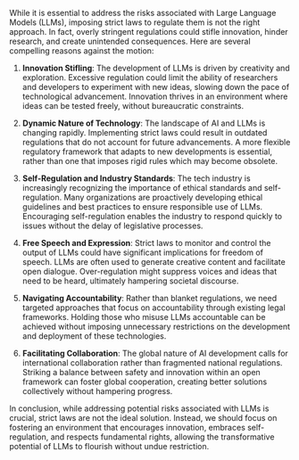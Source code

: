 While it is essential to address the risks associated with Large Language Models (LLMs), imposing strict laws to regulate them is not the right approach. In fact, overly stringent regulations could stifle innovation, hinder research, and create unintended consequences. Here are several compelling reasons against the motion:

1. **Innovation Stifling**: The development of LLMs is driven by creativity and exploration. Excessive regulation could limit the ability of researchers and developers to experiment with new ideas, slowing down the pace of technological advancement. Innovation thrives in an environment where ideas can be tested freely, without bureaucratic constraints.

2. **Dynamic Nature of Technology**: The landscape of AI and LLMs is changing rapidly. Implementing strict laws could result in outdated regulations that do not account for future advancements. A more flexible regulatory framework that adapts to new developments is essential, rather than one that imposes rigid rules which may become obsolete.

3. **Self-Regulation and Industry Standards**: The tech industry is increasingly recognizing the importance of ethical standards and self-regulation. Many organizations are proactively developing ethical guidelines and best practices to ensure responsible use of LLMs. Encouraging self-regulation enables the industry to respond quickly to issues without the delay of legislative processes.

4. **Free Speech and Expression**: Strict laws to monitor and control the output of LLMs could have significant implications for freedom of speech. LLMs are often used to generate creative content and facilitate open dialogue. Over-regulation might suppress voices and ideas that need to be heard, ultimately hampering societal discourse.

5. **Navigating Accountability**: Rather than blanket regulations, we need targeted approaches that focus on accountability through existing legal frameworks. Holding those who misuse LLMs accountable can be achieved without imposing unnecessary restrictions on the development and deployment of these technologies.

6. **Facilitating Collaboration**: The global nature of AI development calls for international collaboration rather than fragmented national regulations. Striking a balance between safety and innovation within an open framework can foster global cooperation, creating better solutions collectively without hampering progress.

In conclusion, while addressing potential risks associated with LLMs is crucial, strict laws are not the ideal solution. Instead, we should focus on fostering an environment that encourages innovation, embraces self-regulation, and respects fundamental rights, allowing the transformative potential of LLMs to flourish without undue restriction.